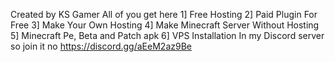 Created by KS Gamer
All of you get here
1] Free Hosting
2] Paid Plugin For Free
3] Make Your Own Hosting
4] Make Minecraft Server Without Hosting
5] Minecraft Pe, Beta and Patch apk
6] VPS Installation
In my Discord server 
so join it no 
https://discord.gg/aEeM2az9Be
